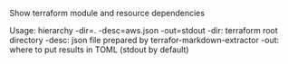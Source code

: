 Show terraform module and resource dependencies

Usage:
hierarchy -dir=. -desc=aws.json -out=stdout
	-dir: terraform root directory
	-desc: json file prepared by terrafor-markdown-extractor
	-out: where to put results in TOML (stdout by default)